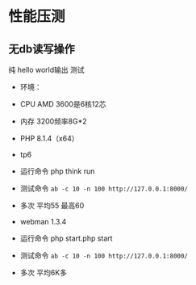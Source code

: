# 性能压测

## 无db读写操作 

纯 hello world输出 测试
- 环境：
- CPU AMD 3600是6核12芯
- 内存 3200频率8G*2
- PHP 8.1.4（x64）
- tp6
- 运行命令 php think run
- 测试命令 `ab -c 10 -n 100 http://127.0.0.1:8000/`
- 多次 平均55 最高60


- webman 1.3.4
- 运行命令 php start.php start
- 测试命令 `ab -c 10 -n 100 http://127.0.0.1:8000/` 
- 多次 平均6K多